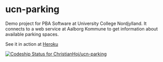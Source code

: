 ucn-parking
===========
Demo project for PBA Software at University College Nordjylland.
It connects to a web service at Aalborg Kommune to get information about available parking spaces.

See it in action at [Heroku]

[heroku]: http://ucn-parking.herokuapp.com

[ ![Codeship Status for ChristianHoj/ucn-parking](https://www.codeship.io/projects/71e74e90-a556-0130-668a-4ee1cf24b431/status?branch=master)](https://www.codeship.io/projects/3698)